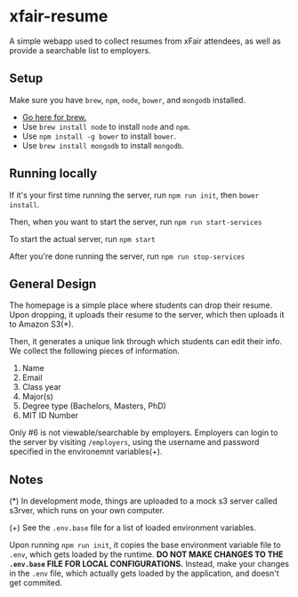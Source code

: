 xfair-resume
============

A simple webapp used to collect resumes from xFair attendees, as well as provide a searchable list to employers.

Setup
-----

Make sure you have `brew`, `npm`, `node`, `bower`, and `mongodb` installed.

- [Go here for brew.](http://brew.sh/)
- Use `brew install node` to install `node` and `npm`.
- Use `npm install -g bower` to install `bower`.
- Use `brew install mongodb` to install `mongodb`.

Running locally
---------------

If it's your first time running the server, run `npm run init`, then `bower install`.

Then, when you want to start the server, run `npm run start-services`

To start the actual server, run `npm start`

After you're done running the server, run `npm run stop-services`

General Design
--------------

The homepage is a simple place where students can drop their resume. Upon dropping, it uploads their resume to the server, which then uploads it to Amazon S3(*).

Then, it generates a unique link through which students can edit their info. We collect the following pieces of information.

1. Name
2. Email
3. Class year
4. Major(s)
5. Degree type (Bachelors, Masters, PhD)
6. MIT ID Number

Only #6 is not viewable/searchable by employers. Employers can login to the server by visiting `/employers`, using the username and password specified in the environemnt variables(+).

Notes
-----

(*) In development mode, things are uploaded to a mock s3 server called s3rver, which runs on your own computer.

(+) See the `.env.base` file for a list of loaded environment variables.

Upon running `npm run init`, it copies the base environment variable file to `.env`, which gets loaded by the runtime. **DO NOT MAKE CHANGES TO THE `.env.base` FILE FOR LOCAL CONFIGURATIONS.** Instead, make your changes in the `.env` file, which actually gets loaded by the application, and doesn't get commited.
